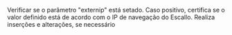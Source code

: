 Verificar se o parâmetro "externip" está setado. Caso positivo, certifica se o valor definido está de acordo com o IP de navegação do Escallo. Realiza inserções e alterações, se necessário
